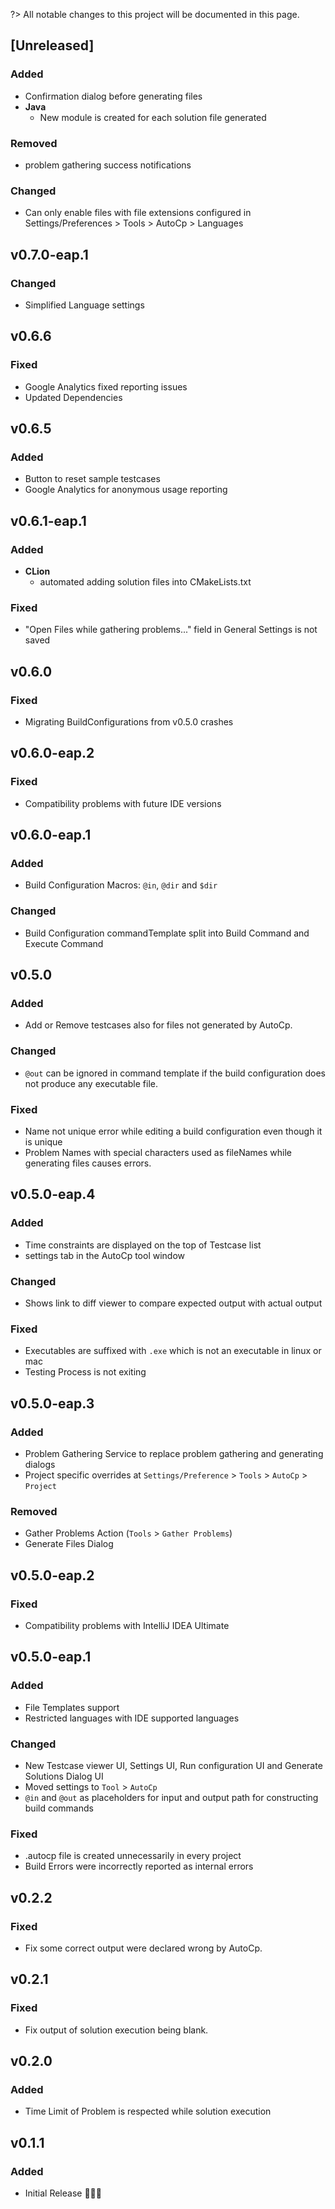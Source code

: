 <!-- Keep a Changelog guide -> https://keepachangelog.com -->
?> All notable changes to this project will be documented in this page.

## [Unreleased]

### Added

- Confirmation dialog before generating files
- __Java__
    - New module is created for each solution file generated

### Removed

- problem gathering success notifications

### Changed

- Can only enable files with file extensions configured in Settings/Preferences > Tools > AutoCp > Languages

## v0.7.0-eap.1

### Changed

- Simplified Language settings

## v0.6.6

### Fixed

- Google Analytics fixed reporting issues
- Updated Dependencies

## v0.6.5

### Added

- Button to reset sample testcases
- Google Analytics for anonymous usage reporting

## v0.6.1-eap.1

### Added

- __CLion__
    - automated adding solution files into CMakeLists.txt

### Fixed

- "Open Files while gathering problems..." field in General Settings is not saved

## v0.6.0

### Fixed

- Migrating BuildConfigurations from v0.5.0 crashes

## v0.6.0-eap.2

### Fixed

- Compatibility problems with future IDE versions

## v0.6.0-eap.1

### Added

- Build Configuration Macros: ```@in```, ```@dir``` and ```$dir```

### Changed

- Build Configuration commandTemplate split into Build Command and Execute Command

## v0.5.0

### Added

- Add or Remove testcases also for files not generated by AutoCp.

### Changed

- ```@out``` can be ignored in command template if the build configuration does not produce any executable file.

### Fixed

- Name not unique error while editing a build configuration even though it is unique
- Problem Names with special characters used as fileNames while generating files causes errors.

## v0.5.0-eap.4

### Added

- Time constraints are displayed on the top of Testcase list
- settings tab in the AutoCp tool window

### Changed

- Shows link to diff viewer to compare expected output with actual output

### Fixed

- Executables are suffixed with ```.exe``` which is not an executable in linux or mac
- Testing Process is not exiting

## v0.5.0-eap.3

### Added

- Problem Gathering Service to replace problem gathering and generating dialogs
- Project specific overrides at ```Settings/Preference``` > ```Tools``` > ```AutoCp``` > ```Project```

### Removed

- Gather Problems Action (```Tools``` > ```Gather Problems```)
- Generate Files Dialog

## v0.5.0-eap.2

### Fixed

- Compatibility problems with IntelliJ IDEA Ultimate

## v0.5.0-eap.1

### Added

- File Templates support
- Restricted languages with IDE supported languages

### Changed

- New Testcase viewer UI, Settings UI, Run configuration UI and Generate Solutions Dialog UI
- Moved settings to ```Tool``` > ```AutoCp```
- ```@in``` and ```@out``` as placeholders for input and output path for constructing build commands

### Fixed

- .autocp file is created unnecessarily in every project
- Build Errors were incorrectly reported as internal errors

## v0.2.2

### Fixed

- Fix some correct output were declared wrong by AutoCp.

## v0.2.1

### Fixed

- Fix output of solution execution being blank.

## v0.2.0

### Added

- Time Limit of Problem is respected while solution execution

## v0.1.1

### Added

- Initial Release 🎉🎉😀